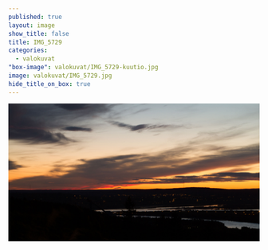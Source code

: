 ```yaml
---
published: true
layout: image
show_title: false
title: IMG_5729
categories: 
  - valokuvat
"box-image": valokuvat/IMG_5729-kuutio.jpg
image: valokuvat/IMG_5729.jpg
hide_title_on_box: true
---
```


![](/media/valokuvat/IMG_5729.jpg)